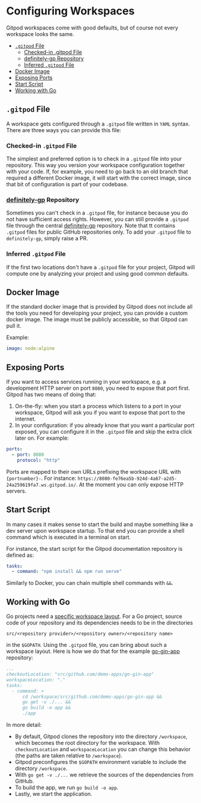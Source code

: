 # Configuring Workspaces

Gitpod workspaces come with good defaults, but of course not every workspace looks the same.

  * [`.gitpod` File](#gitpod-file)
    * [Checked-in .gitpod File](#checked-in-gitpod-file)
    * [definitely-gp Repository](#definitely-gp-repository)
    * [Inferred `.gitpod` File](#inferred-gitpod-file)
  * [Docker Image](#docker-image)
  * [Exposing Ports](#exposing-ports)
  * [Start Script](#start-script)
  * [Working with Go](#working-with-go)

## `.gitpod` File

A workspace gets configured through a `.gitpod` file written in `YAML` syntax. There are three ways
you can provide this file:

### Checked-in `.gitpod` File

The simplest and preferred option is to check in a `.gitpod` file into your repository. This way you
version your workspace configuration together with your code. If, for example, you need to go back to
an old branch that required a different Docker image, it will start with the correct image, since that
bit of configuration is part of your codebase.

### [definitely-gp](https://github.com/gitpod-io/definitely-gp) Repository

Sometimes you can't check in a `.gitpod` file, for instance because you do not have sufficient
access rights. However, you can still provide a `.gitpod` file through the central
[definitely-gp](https://github.com/gitpod-io/definitely-gp) repository. Note that tt contains `.gitpod` files
for public GitHub repositories only. To add your `.gitpod` file to `definitely-gp`, simply raise a PR.

### Inferred `.gitpod` File

If the first two locations don't have a `.gitpod` file for your project, Gitpod will compute one by
analyzing your project and using good common defaults.

## Docker Image

If the standard docker image that is provided by Gitpod does not include all the tools you need for
developing your project, you can provide a custom docker image. The image must be publicly
accessible, so that Gitpod can pull it.

Example:
```yaml
image: node:alpine
```

## Exposing Ports

If you want to access services running in your workspace, e.g. a development HTTP server on port `8080`,
you need to expose that port first. Gitpod has two means of doing that:
 1. On-the-fly: when you start a process which listens to a port in your workspace, Gitpod will ask you
    if you want to expose that port to the internet.
 2. In your configuration: if you already know that you want a particular port exposed, you can configure it
    in the `.gitpod` file and skip the extra click later on. For example:
```yaml
ports:
  - port: 8080
    protocol: "http"
```
Ports are mapped to their own URLs prefixing the workspace URL with `{portnumber}-`. For
instance: `https://8080-fe76ea5b-924d-4a67-a2d5-24a259619fa7.ws.gitpod.io/`. At the moment you can only expose
HTTP servers.

## Start Script

In many cases it makes sense to start the build and maybe something like a dev server upon workspace startup.
To that end you can provide a shell command which is executed in a terminal on start.

For instance, the start script for the Gitpod documentation repository is defined as:
```yaml
tasks:
  - command: "npm install && npm run serve"
```

Similarly to Docker, you can chain multiple shell commands with `&&`.

## Working with Go

Go projects need a [specific workspace layout](https://golang.org/doc/code.html#Organization).
For a Go project, source code of your repository and its dependencies needs to be in the directories
```
src/<repository provider>/<repository owner>/<repository name>
```
in the `$GOPATH`. 
Using the `.gitpod` file, you can bring about such a workspace layout.
Here is how we do that for the example
[go-gin-app](https://github.com/gitpod-io/definitely-gp/blob/master/go-gin-app/.gitpod) repository:
```yaml
...
checkoutLocation: "src/github.com/demo-apps/go-gin-app"
workspaceLocation: "."
tasks:
  - command: >
      cd /workspace/src/github.com/demo-apps/go-gin-app &&
      go get -v ./... &&
      go build -o app &&
      ./app
```

In more detail:
  * By default, Gitpod clones the repository into the directory `/workspace`, which becomes the
    root directory for the workspace. With `checkoutLocation` and `workspaceLocation` you can
    change this behavior (the paths are taken relative to `/workspace`).
  * Gitpod preconfigures the `$GOPATH` environment variable to include the directory `/workspace`.
  * With `go get -v ./...` we retrieve the sources of the dependencies from GitHub.
  * To build the app, we run `go build -o app`.
  * Lastly, we start the application.
